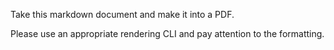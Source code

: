 Take this markdown document and make it into a PDF.

Please use an appropriate rendering CLI and pay attention to the formatting. 